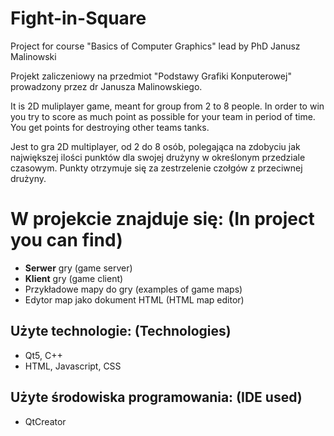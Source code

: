 # Fight-in-Square
Project for course "Basics of Computer Graphics" lead by PhD Janusz Malinowski

Projekt zaliczeniowy na przedmiot "Podstawy Grafiki Konputerowej" prowadzony przez dr Janusza Malinowskiego.

It is 2D muliplayer game, meant for group from 2 to 8 people. In order to win you try to score as much point as possible for your team in period of time. You get points for destroying other teams tanks.

Jest to gra 2D multiplayer, od 2 do 8 osób, polegająca na zdobyciu jak największej ilości punktów dla swojej drużyny w określonym przedziale czasowym. Punkty otrzymuje się za zestrzelenie czołgów z przeciwnej drużyny.

# W projekcie znajduje się: (In project you can find)
- **Serwer** gry (game server)
- **Klient** gry (game client)
- Przykładowe mapy do gry (examples of game maps)
- Edytor map jako dokument HTML (HTML map editor)

## Użyte technologie: (Technologies)
- Qt5, C++
- HTML, Javascript, CSS

## Użyte środowiska programowania: (IDE used)
- QtCreator
